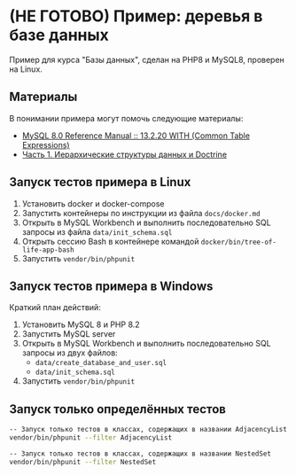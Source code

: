 # (НЕ ГОТОВО) Пример: деревья в базе данных

Пример для курса "Базы данных", сделан на PHP8 и MySQL8, проверен на Linux.

## Материалы

В понимании примера могут помочь следующие материалы:
- [MySQL 8.0 Reference Manual :: 13.2.20 WITH (Common Table Expressions)](https://dev.mysql.com/doc/refman/8.0/en/with.html#common-table-expressions-recursive)
- [Часть 1. Иерархические структуры данных и Doctrine](https://www.opennet.ru/docs/RUS/hierarchical_data/)

## Запуск тестов примера в Linux

1. Установить docker и docker-compose
2. Запустить контейнеры по инструкции из файла `docs/docker.md`
3. Открыть в MySQL Workbench и выполнить последовательно SQL запросы из файла `data/init_schema.sql`
4. Открыть сессию Bash в контейнере командой `docker/bin/tree-of-life-app-bash`
5. Запустить `vendor/bin/phpunit`

## Запуск тестов примера в Windows

Краткий план действий:

1. Установить MySQL 8 и PHP 8.2
2. Запустить MySQL server
3. Открыть в MySQL Workbench и выполнить последовательно SQL запросы из двух файлов:
   - `data/create_database_and_user.sql`
   - `data/init_schema.sql`
4. Запустить `vendor/bin/phpunit`

## Запуск только определённых тестов

```bash
-- Запуск только тестов в классах, содержащих в названии AdjacencyList
vendor/bin/phpunit --filter AdjacencyList

-- Запуск только тестов в классах, содержащих в названии NestedSet
vendor/bin/phpunit --filter NestedSet
```

